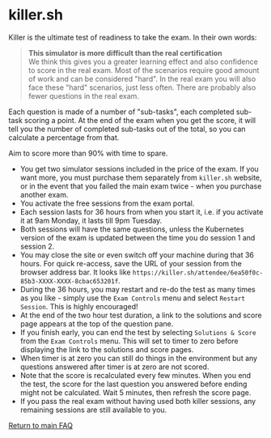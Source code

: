 # killer.sh

Killer is the ultimate test of readiness to take the exam. In their own words:

> **This simulator is more difficult than the real certification**</br>
We think this gives you a greater learning effect and also confidence to score in the real exam. Most of the scenarios require good amount of work and can be considered "hard". In the real exam you will also face these "hard" scenarios, just less often. There are probably also fewer questions in the real exam.

Each question is made of a number of "sub-tasks", each completed sub-task scoring a point. At the end of the exam when you get the score, it will tell you the number of completed sub-tasks out of the total, so you can calculate a percentage from that.

Aim to score more than 90% with time to spare.

* You get two simulator sessions included in the price of the exam. If you want more, you must purchase them separately from `killer.sh` website, or in the event that you failed the main exam twice - when you purchase another exam.
* You activate the free sessions from the exam portal.
* Each session lasts for 36 hours from when you start it, i.e. if you activate it at 9am Monday, it lasts till 9pm Tuesday.
* Both sessions will have the same questions, unless the Kubernetes version of the exam is updated between the time you do session 1 and session 2.
* You may close the site or even switch off your machine during that 36 hours. For quick re-access, save the URL of your session from the browser address bar. It looks like `https://killer.sh/attendee/6ea50f0c-85b3-XXXX-XXXX-8cbac653201f`.
* During the 36 hours, you may restart and re-do the test as many times as you like - simply use the `Exam Controls` menu and select `Restart Session`. This is highly encouraged!
* At the end of the two hour test duration, a link to the solutions and score page appears at the top of the question pane.
* If you finish early, you can end the test by selecting `Solutions & Score` from the `Exam Controls` menu. This will set to timer to zero before displaying the link to the solutions and score pages.
* When timer is at zero you can still do things in the environment but any questions answered after timer is at zero are not scored.
* Note that the score is recalculated every few minutes. When you end the test, the score for the last question you answered before ending might not be calculated. Wait 5 minutes, then refresh the score page.
* If you pass the real exam without having used both killer sessions, any remaining sessions are still available to you.

[Return to main FAQ](../README.md)